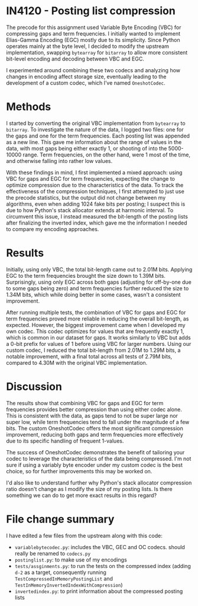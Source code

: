 # IN4120 - Posting list compression

The precode for this assignment used Variable Byte Encoding (VBC) for compressing gaps and term frequencies. I initially wanted to implement Elias-Gamma Encoding (EGC) mostly due to its simplicity. Since Python operates mainly at the byte level, I decided to modify the upstream implementation, swapping `bytearray` for `bitarray` to allow more consistent bit-level encoding and decoding between VBC and EGC.

I experimented around combining these two codecs and analyzing how changes in encoding affect storage size, eventually leading to the development of a custom codec, which I’ve named `OneshotCodec`.

# Methods

I started by converting the original VBC implementation from `bytearray` to `bitarray`. To investigate the nature of the data, I logged two files: one for the gaps and one for the term frequencies. Each posting list was appended as a new line. This gave me information about the range of values in the data, with most gaps being either exactly 1, or shooting of into the 5000-10000 range. Term frequencies, on the other hand, were 1 most of the time, and otherwise falling into rather low values.

With these findings in mind, I first implemented a mixed approach: using VBC for gaps and EGC for term frequencies, expecting the change to optimize compression due to the characteristics of the data. To track the effectiveness of the compression techniques, I first attempted to just use the precode statistics, but the output did not change between my algorithms, even when adding 1024 fake bits per posting; I suspect this is due to how Python's stack allocator extends at harmonic interval. To circumvent this issue, I instead measured the bit-length of the posting lists after finalizing the inverted index, which gave me the information I needed to compare my encoding approaches.

# Results
Initially, using only VBC, the total bit-length came out to 2.01M bits. Applying EGC to the term frequencies brought the size down to 1.39M bits. Surprisingly, using only EGC across both gaps (adjusting for off-by-one due to some gaps being zero) and term frequencies further reduced the size to 1.34M bits, which while doing better in some cases, wasn't a consistent improvement.

After running multiple tests, the combination of VBC for gaps and EGC for term frequencies proved more reliable in reducing the overall bit-length, as expected. However, the biggest improvement came when I developed my own codec. This codec optimizes for values that are frequently exactly 1, which is common in our dataset for gaps. It works similarly to VBC but adds a 0-bit prefix for values of 1 before using VBC for larger numbers. Using our custom codec, I reduced the total bit-length from 2.01M to 1.29M bits, a notable improvement, with a final total across all tests of 2.79M bits, compared to 4.30M with the original VBC implementation.

# Discussion

The results show that combining VBC for gaps and EGC for term frequencies provides better compression than using either codec alone. This is consistent with the data, as gaps tend to not be super large nor super low, while term frequencies tend to fall under the magnitude of a few bits. The custom OneshotCodec offers the most significant compression improvement, reducing both gaps and term frequencies more effectively due to its specific handling of frequent 1-values.

The success of OneshotCodec demonstrates the benefit of tailoring your codec to leverage the characteristics of the data being compressed. I'm not sure if using a variably byte encoder under my custom codec is the best choice, so for further improvements this may be worked on.

I'd also like to understand further why Python's stack allocator compression ratio doesn't change as I modify the size of my posting lists. Is there something we can do to get more exact results in this regard?


# File change summary

I have edited a few files from the upstream along with this code:
- `variablebytecodec.py`: includes the VBC, GEC and OC codecs. should really be renamed to `codecs.py`
- `postinglist.py`: to make use of my encodings
- `tests/assginments.py`: to run the tests on the compressed index (adding `d-2` as a target, consequently running `TestCompressedInMemoryPostingList` and `TestInMemoryInvertedIndexWithCompression`)
- `invertedindex.py`: to print information about the compressed posting lists


